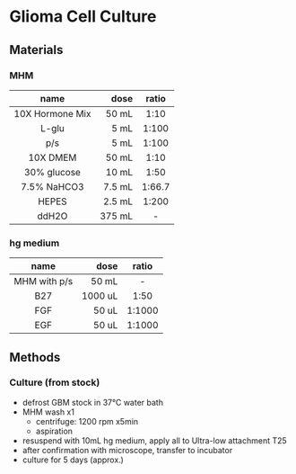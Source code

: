 # Glioma Cell Culture
## Materials
### MHM
| name | dose | ratio |
| :---: | ---: | :---: |
| 10X Hormone Mix | 50 mL | 1:10 |
| L-glu | 5 mL | 1:100 |
| p/s | 5 mL | 1:100 |
| 10X DMEM | 50 mL | 1:10 |
| 30% glucose | 10 mL | 1:50 |
| 7.5% NaHCO3 | 7.5 mL | 1:66.7 |
| HEPES | 2.5 mL | 1:200 |
| ddH2O | 375 mL | - |

### hg medium
| name | dose | ratio |
| :---: | ---: | :---: |
| MHM with p/s | 50 mL | - |
| B27 | 1000 uL | 1:50 |
| FGF | 50 uL | 1:1000 |
| EGF | 50 uL | 1:1000 |

## Methods
### Culture (from stock)
- defrost GBM stock in 37°C water bath
- MHM wash x1
    - centrifuge: 1200 rpm x5min
    - aspiration
- resuspend with 10mL hg medium, apply all to Ultra-low attachment T25
- after confirmation with microscope, transfer to incubator
- culture for 5 days (approx.)
